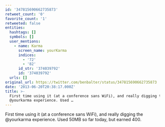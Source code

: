 ```yaml
---
id: '347815690662735873'
retweet_count: '0'
favorite_count: '1'
retweeted: false
entities:
  hashtags: []
  symbols: []
  user_mentions:
    - name: Karma
      screen_name: yourKarma
      indices:
        - '72'
        - '82'
      id_str: '374039792'
      id: '374039792'
  urls: []
original_url: https://twitter.com/benbalter/status/347815690662735873
date: '2013-06-20T20:38:17.000Z'
title: >-
  First time using it (at a conference sans WiFi), and really digging the
  @yourkarma experience. Used …
---
```


First time using it (at a conference sans WiFi), and really digging the @yourkarma experience. Used 50MB so far today, but earned 400.